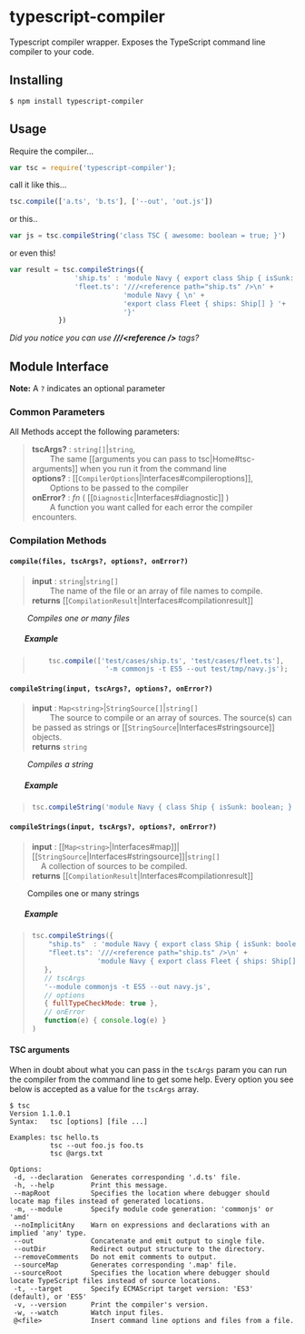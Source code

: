 typescript-compiler
===================

Typescript compiler wrapper. Exposes the TypeScript command line compiler to your code.

Installing
-----------------------

    $ npm install typescript-compiler

Usage
-----------------------

Require the compiler...

```javascript
var tsc = require('typescript-compiler');
```

call it like this...

```javascript
tsc.compile(['a.ts', 'b.ts'], ['--out', 'out.js'])
```
    
or this..

```javascript
var js = tsc.compileString('class TSC { awesome: boolean = true; }')
```

or even this!

```javascript
var result = tsc.compileStrings({
				'ship.ts' : 'module Navy { export class Ship { isSunk: boolean; } }', 
				'fleet.ts': '///<reference path="ship.ts" />\n' +
							'module Navy { \n' +
							'export class Fleet { ships: Ship[] } '+
							'}'
			})
```
	
_Did you notice you can use **///&lt;reference />** tags?_

## Module Interface

**Note:** A `?` indicates an optional parameter

### Common Parameters

All Methods accept the following parameters:

> **tscArgs?** : `string[]`|`string`, <br>
> &nbsp; &nbsp; &nbsp; &nbsp; The same [[arguments you can pass to tsc|Home#tsc-arguments]] when you run it from the command line <br>
> **options?** : [[<code>CompilerOptions</code>|Interfaces#compileroptions]], <br>
> &nbsp; &nbsp; &nbsp; &nbsp; Options to be passed to the compiler<br>
> **onError?** : _fn_ ( [[<code>Diagnostic</code>|Interfaces#diagnostic]] )<br>
> &nbsp; &nbsp; &nbsp; &nbsp; A function you want called for each error the compiler encounters.

### Compilation Methods


#### `compile(files, tscArgs?, options?, onError?)`

> **input** : `string`|`string[]`<br>
> &nbsp; &nbsp; &nbsp; &nbsp; The name of the file or an array of file names to compile.<br>
> **returns** [[<code>CompilationResult</code>|Interfaces#compilationresult]]

&nbsp; &nbsp; &nbsp; &nbsp; _Compiles one or many files_

##### &nbsp; &nbsp; &nbsp; &nbsp; Example

> ```javascript
>     tsc.compile(['test/cases/ship.ts', 'test/cases/fleet.ts'], 
>     				'-m commonjs -t ES5 --out test/tmp/navy.js');
> ```
				

#### `compileString(input, tscArgs?, options?, onError?)`

> **input** : `Map<string>`|`StringSource[]`|`string[]` <br>
> &nbsp; &nbsp; &nbsp; &nbsp; The source to compile or an array of sources. The source(s) can be passed as strings or [[<code>StringSource</code>|Interfaces#stringsource]] objects. <br>
> **returns** `string`

&nbsp; &nbsp; &nbsp; &nbsp; _Compiles a string_

##### &nbsp; &nbsp; &nbsp; &nbsp; Example

> ```javascript
> tsc.compileString('module Navy { class Ship { isSunk: boolean; } }')
> ```

#### `compileStrings(input, tscArgs?, options?, onError?)`

> **input** : [[<code>Map&lt;string&gt;</code>|Interfaces#map]]|[[<code>StringSource</code>|Interfaces#stringsource]]|`string[]` <br>
> &nbsp; &nbsp; A collection of sources to be compiled.<br>
> **returns** [[<code>CompilationResult</code>|Interfaces#compilationresult]]

&nbsp; &nbsp; &nbsp; &nbsp; Compiles one or many strings

##### &nbsp; &nbsp; &nbsp; &nbsp; Example

> ```javascript
> tsc.compileStrings({
>     "ship.ts"  : 'module Navy { export class Ship { isSunk: boolean; }}', 
>     "fleet.ts": '///<reference path="ship.ts" />\n' +
>                 'module Navy { export class Fleet { ships: Ship[] }}'
>    },
>    // tscArgs
>    '--module commonjs -t ES5 --out navy.js', 
>    // options
>    { fullTypeCheckMode: true },
>    // onError
>    function(e) { console.log(e) }
> )
> ```


#### TSC arguments

When in doubt about what you can pass in the `tscArgs` param you can run the compiler from the command line to get some help. Every option you see below is accepted as a value for the `tscArgs` array.

```
$ tsc
Version 1.1.0.1
Syntax:   tsc [options] [file ...]

Examples: tsc hello.ts
          tsc --out foo.js foo.ts
          tsc @args.txt

Options:
 -d, --declaration  Generates corresponding '.d.ts' file.
 -h, --help         Print this message.
 --mapRoot          Specifies the location where debugger should locate map files instead of generated locations.
 -m, --module       Specify module code generation: 'commonjs' or 'amd'
 --noImplicitAny    Warn on expressions and declarations with an implied 'any' type.
 --out              Concatenate and emit output to single file.
 --outDir           Redirect output structure to the directory.
 --removeComments   Do not emit comments to output.
 --sourceMap        Generates corresponding '.map' file.
 --sourceRoot       Specifies the location where debugger should locate TypeScript files instead of source locations.
 -t, --target       Specify ECMAScript target version: 'ES3' (default), or 'ES5'
 -v, --version      Print the compiler's version.
 -w, --watch        Watch input files.
 @<file>            Insert command line options and files from a file.
```